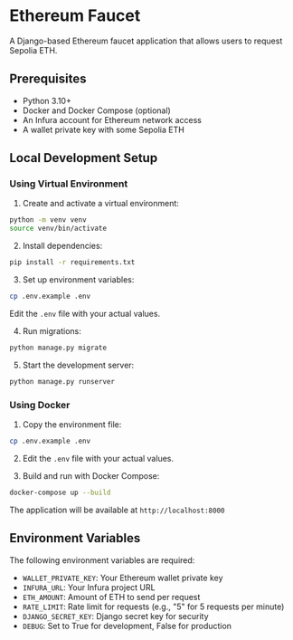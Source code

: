 # Ethereum Faucet

A Django-based Ethereum faucet application that allows users to request Sepolia ETH.

## Prerequisites

- Python 3.10+
- Docker and Docker Compose (optional)
- An Infura account for Ethereum network access
- A wallet private key with some Sepolia ETH

## Local Development Setup

### Using Virtual Environment

1. Create and activate a virtual environment:

```bash
python -m venv venv
source venv/bin/activate
```

2. Install dependencies:

```bash
pip install -r requirements.txt
```

3. Set up environment variables:

```bash
cp .env.example .env
```

Edit the `.env` file with your actual values.

4. Run migrations:

```bash
python manage.py migrate
```

5. Start the development server:

```bash
python manage.py runserver
```

### Using Docker

1. Copy the environment file:

```bash
cp .env.example .env
```

2. Edit the `.env` file with your actual values.

3. Build and run with Docker Compose:

```bash
docker-compose up --build
```

The application will be available at `http://localhost:8000`

## Environment Variables

The following environment variables are required:

- `WALLET_PRIVATE_KEY`: Your Ethereum wallet private key
- `INFURA_URL`: Your Infura project URL
- `ETH_AMOUNT`: Amount of ETH to send per request
- `RATE_LIMIT`: Rate limit for requests (e.g., "5" for 5 requests per minute)
- `DJANGO_SECRET_KEY`: Django secret key for security
- `DEBUG`: Set to True for development, False for production
